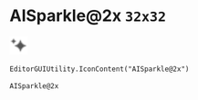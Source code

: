 # AISparkle@2x `32x32`
<img src="/img/AISparkle.png" width=32 height=32>

``` CSharp
EditorGUIUtility.IconContent("AISparkle@2x")
```
```
AISparkle@2x
```
